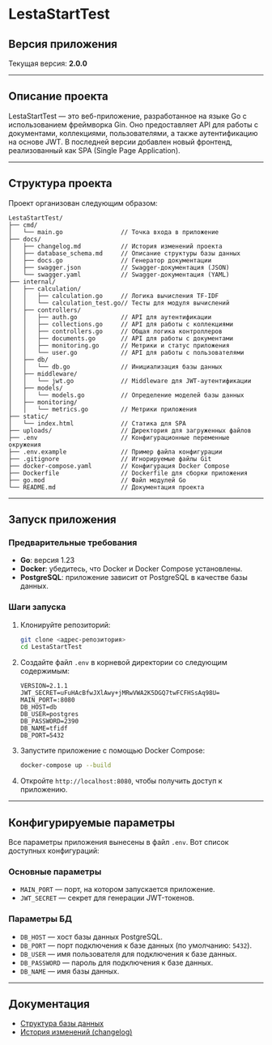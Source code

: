 # LestaStartTest

## Версия приложения

Текущая версия: **2.0.0**

---

## Описание проекта

LestaStartTest — это веб-приложение, разработанное на языке Go с использованием фреймворка Gin. Оно предоставляет API для работы с документами, коллекциями, пользователями, а также аутентификацию на основе JWT. В последней версии добавлен новый фронтенд, реализованный как SPA (Single Page Application).

---

## Структура проекта

Проект организован следующим образом:

```
LestaStartTest/
├── cmd/
│   └── main.go                // Точка входа в приложение
├── docs/
│   ├── changelog.md           // История изменений проекта
│   ├── database_schema.md     // Описание структуры базы данных
│   ├── docs.go                // Генератор документации
│   ├── swagger.json           // Swagger-документация (JSON)
│   └── swagger.yaml           // Swagger-документация (YAML)
├── internal/
│   ├── calculation/
│   │   ├── calculation.go     // Логика вычисления TF-IDF
│   │   └── calculation_test.go// Тесты для модуля вычислений
│   ├── controllers/
│   │   ├── auth.go            // API для аутентификации
│   │   ├── collections.go     // API для работы с коллекциями
│   │   ├── controllers.go     // Общая логика контроллеров
│   │   ├── documents.go       // API для работы с документами
│   │   ├── monitoring.go      // Метрики и статус приложения
│   │   └── user.go            // API для работы с пользователями
│   ├── db/
│   │   └── db.go              // Инициализация базы данных
│   ├── middleware/
│   │   └── jwt.go             // Middleware для JWT-аутентификации
│   ├── models/
│   │   └── models.go          // Определение моделей базы данных
│   ├── monitoring/
│   │   └── metrics.go         // Метрики приложения
├── static/
│   └── index.html             // Статика для SPA
├── uploads/                   // Директория для загруженных файлов
├── .env                       // Конфигурационные переменные окружения
├── .env.example               // Пример файла конфигурации
├── .gitignore                 // Игнорируемые файлы Git
├── docker-compose.yaml        // Конфигурация Docker Compose
├── Dockerfile                 // Dockerfile для сборки приложения
├── go.mod                     // Файл модулей Go
└── README.md                  // Документация проекта
```

---

## Запуск приложения

### Предварительные требования

- **Go**: версия 1.23
- **Docker**: убедитесь, что Docker и Docker Compose установлены.
- **PostgreSQL**: приложение зависит от PostgreSQL в качестве базы данных.

### Шаги запуска

1. Клонируйте репозиторий:
    ```bash
    git clone <адрес-репозитория>
    cd LestaStartTest
    ```

2. Создайте файл `.env` в корневой директории со следующим содержимым:
    ```
    VERSION=2.1.1 
    JWT_SECRET=uFuHAcBfwJXlAwy+jMRwVWA2K5DGQ7twFCFHSsAq98U=
    MAIN_PORT=:8080
    DB_HOST=db
    DB_USER=postgres
    DB_PASSWORD=2390
    DB_NAME=tfidf
    DB_PORT=5432
    ```

3. Запустите приложение с помощью Docker Compose:
    ```bash
    docker-compose up --build
    ```

4. Откройте `http://localhost:8080`, чтобы получить доступ к приложению.

---

## Конфигурируемые параметры

Все параметры приложения вынесены в файл `.env`. Вот список доступных конфигураций:

### Основные параметры

- `MAIN_PORT` — порт, на котором запускается приложение.
- `JWT_SECRET` — секрет для генерации JWT-токенов.

### Параметры БД

- `DB_HOST` — хост базы данных PostgreSQL.
- `DB_PORT` — порт подключения к базе данных (по умолчанию: `5432`).
- `DB_USER` — имя пользователя для подключения к базе данных.
- `DB_PASSWORD` — пароль для подключения к базе данных.
- `DB_NAME` — имя базы данных.

---

## Документация

- [Структура базы данных](docs/database_schema.md)
- [История изменений (changelog)](docs/changelog.md)
